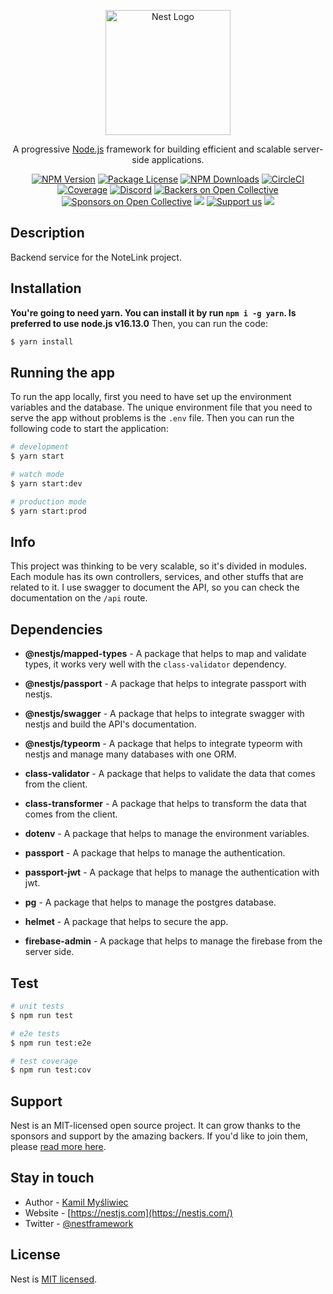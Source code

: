 <p align="center">
  <a href="http://nestjs.com/" target="blank"><img src="https://nestjs.com/img/logo-small.svg" width="200" alt="Nest Logo" /></a>
</p>

[circleci-image]: https://img.shields.io/circleci/build/github/nestjs/nest/master?token=abc123def456

[circleci-url]: https://circleci.com/gh/nestjs/nest

  <p align="center">A progressive <a href="http://nodejs.org" target="_blank">Node.js</a> framework for building efficient and scalable server-side applications.</p>
    <p align="center">
<a href="https://www.npmjs.com/~nestjscore" target="_blank"><img src="https://img.shields.io/npm/v/@nestjs/core.svg" alt="NPM Version" /></a>
<a href="https://www.npmjs.com/~nestjscore" target="_blank"><img src="https://img.shields.io/npm/l/@nestjs/core.svg" alt="Package License" /></a>
<a href="https://www.npmjs.com/~nestjscore" target="_blank"><img src="https://img.shields.io/npm/dm/@nestjs/common.svg" alt="NPM Downloads" /></a>
<a href="https://circleci.com/gh/nestjs/nest" target="_blank"><img src="https://img.shields.io/circleci/build/github/nestjs/nest/master" alt="CircleCI" /></a>
<a href="https://coveralls.io/github/nestjs/nest?branch=master" target="_blank"><img src="https://coveralls.io/repos/github/nestjs/nest/badge.svg?branch=master#9" alt="Coverage" /></a>
<a href="https://discord.gg/G7Qnnhy" target="_blank"><img src="https://img.shields.io/badge/discord-online-brightgreen.svg" alt="Discord"/></a>
<a href="https://opencollective.com/nest#backer" target="_blank"><img src="https://opencollective.com/nest/backers/badge.svg" alt="Backers on Open Collective" /></a>
<a href="https://opencollective.com/nest#sponsor" target="_blank"><img src="https://opencollective.com/nest/sponsors/badge.svg" alt="Sponsors on Open Collective" /></a>
  <a href="https://paypal.me/kamilmysliwiec" target="_blank"><img src="https://img.shields.io/badge/Donate-PayPal-ff3f59.svg"/></a>
    <a href="https://opencollective.com/nest#sponsor"  target="_blank"><img src="https://img.shields.io/badge/Support%20us-Open%20Collective-41B883.svg" alt="Support us"></a>
  <a href="https://twitter.com/nestframework" target="_blank"><img src="https://img.shields.io/twitter/follow/nestframework.svg?style=social&label=Follow"></a>
</p>
  <!--[![Backers on Open Collective](https://opencollective.com/nest/backers/badge.svg)](https://opencollective.com/nest#backer)
  [![Sponsors on Open Collective](https://opencollective.com/nest/sponsors/badge.svg)](https://opencollective.com/nest#sponsor)-->

## Description

Backend service for the NoteLink project.

## Installation

**You're going to need yarn. You can install it by run `npm i -g yarn`. Is preferred to use node.js v16.13.0** Then, you
can run the code:

```bash
$ yarn install
```

## Running the app

To run the app locally, first you need to have set up the environment variables and the database. The unique environment
file that you need to serve the app without problems is the `.env` file. Then you can run the following code to start
the application:

```bash
# development
$ yarn start

# watch mode
$ yarn start:dev

# production mode
$ yarn start:prod
```

## Info

This project was thinking to be very scalable, so it's divided in modules. Each module has its own controllers,
services, and other stuffs that are related to it. I use swagger to document the API, so you can check the documentation
on the `/api` route.

## Dependencies

* **@nestjs/mapped-types** - A package that helps to map and validate types, it works very well with
  the `class-validator` dependency.

* **@nestjs/passport** - A package that helps to integrate passport with nestjs.

* **@nestjs/swagger** - A package that helps to integrate swagger with nestjs and build the API's documentation.

* **@nestjs/typeorm** - A package that helps to integrate typeorm with nestjs and manage many databases with one ORM.

* **class-validator** - A package that helps to validate the data that comes from the client.

* **class-transformer** - A package that helps to transform the data that comes from the client.

* **dotenv** - A package that helps to manage the environment variables.

* **passport** - A package that helps to manage the authentication.

* **passport-jwt** - A package that helps to manage the authentication with jwt.

* **pg** - A package that helps to manage the postgres database.

* **helmet** - A package that helps to secure the app.

* **firebase-admin** - A package that helps to manage the firebase from the server side.

## Test

```bash
# unit tests
$ npm run test

# e2e tests
$ npm run test:e2e

# test coverage
$ npm run test:cov
```

## Support

Nest is an MIT-licensed open source project. It can grow thanks to the sponsors and support by the amazing backers. If
you'd like to join them, please [read more here](https://docs.nestjs.com/support).

## Stay in touch

- Author - [Kamil Myśliwiec](https://kamilmysliwiec.com)
- Website - [https://nestjs.com](https://nestjs.com/)
- Twitter - [@nestframework](https://twitter.com/nestframework)

## License

Nest is [MIT licensed](LICENSE).
